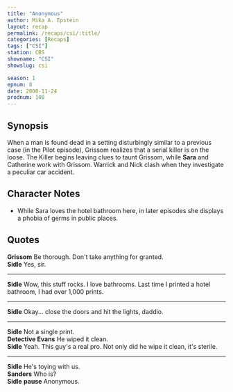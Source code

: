 ```yaml
---
title: "Anonymous"
author: Mika A. Epstein
layout: recap
permalink: /recaps/csi/:title/
categories: [Recaps]
tags: ["CSI"]
station: CBS
showname: "CSI"
showslug: csi

season: 1
epnum: 8
date: 2000-11-24
prodnum: 108  
---
```


## Synopsis

When a man is found dead in a setting disturbingly similar to a previous case (in the Pilot episode), Grissom realizes that a serial killer is on the loose. The Killer begins leaving clues to taunt Grissom, while **Sara** and Catherine work with Grissom. Warrick and Nick clash when they investigate a peculiar car accident.

## Character Notes

* While Sara loves the hotel bathroom here, in later episodes she displays a phobia of germs in public places.

## Quotes

**Grissom** Be thorough. Don't take anything for granted.  
**Sidle** Yes, sir.  

- - -

**Sidle** Wow, this stuff rocks. I love bathrooms. Last time I printed a hotel bathroom, I had over 1,000 prints.
  

- - -

**Sidle** Okay... close the doors and hit the lights, daddio.
  

- - -

**Sidle** Not a single print.  
**Detective Evans** He wiped it clean.  
**Sidle** Yeah. This guy's a real pro. Not only did he wipe it clean, it's sterile.  

- - -

**Sidle** He's toying with us.  
**Sanders** Who is?  
**Sidle** __pause__ Anonymous.

